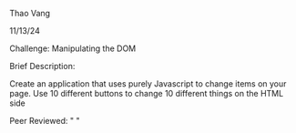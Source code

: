 Thao Vang

11/13/24

Challenge: Manipulating the DOM

Brief Description:

  Create an application that uses purely Javascript to change items on your page.
  Use 10 different buttons to change 10 different things on the HTML side

Peer Reviewed:
" "
